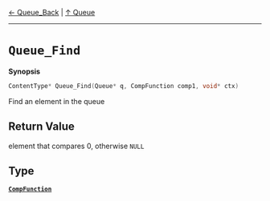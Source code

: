 [&#8592; Queue_Back](HTL_queue.t.h--queue--queue_back.md) | [&#8593; Queue](HTL_queue.t.h--queue.md)
***

# `Queue_Find`
**Synopsis**

```cpp
ContentType* Queue_Find(Queue* q, CompFunction comp1, void* ctx)
```

Find an element in the queue


## Return Value

element that compares 0, otherwise `NULL`


## Type
**[`CompFunction`](HTL_queue.t.h--queue--queue_find--compfunction.md)**  
